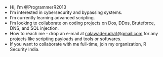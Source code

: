 - Hi, I’m @ProgrammerR2013
- I’m interested in cybersecurity and bypassing systems.
- I’m currently learning advanced scripting.
- I’m looking to collaborate on coding projects on Dos, DDos, Bruteforce, DNS, and SQL injection.
- How to reach me - drop an e-mail at nalawaderudra1@gmail.com for any projects like scripting payloads and tools or softwares.
- If you want to collaborate with me full-time, join my organization, R Security India. 

<!---
ProgrammerR2013/ProgrammerR2013 is a ✨ special ✨ repository because its `README.md` (this file) appears on your GitHub profile.
You can click the Preview link to take a look at your changes.
--->
